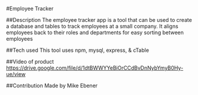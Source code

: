 #Employee Tracker

##Description 
The employee tracker app is a tool that can be used to create a database and tables to track employees at a small company. It aligns employees back to their roles and departments for easy sorting between employees

##Tech used 
This tool uses npm, mysql, express, & cTable

##Video of product 
https://drive.google.com/file/d/1dtBWWYYeBiOrCCdBvDnNybYmyB0Hy-ue/view


##Contribution 
Made by Mike Ebener
